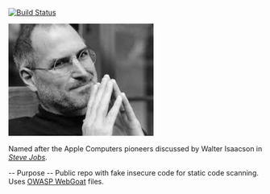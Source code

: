 [![Build Status](https://circleci.com/gh/GSA/steve.svg?style=shield)](https://circleci.com/gh/GSA/steve)

![Steve Jobs](https://github.com/GSA/steve/blob/master/steve.png "Steve Jobs")

Named after the Apple Computers pioneers discussed by Walter Isaacson in *[Steve Jobs](https://www.amazon.com/Steve-Jobs-Walter-Isaacson/dp/1451648537).*

-- Purpose --
Public repo with fake insecure code for static code scanning.
Uses [OWASP WebGoat](https://www.owasp.org/index.php/Category:OWASP_WebGoat_Project) files.

